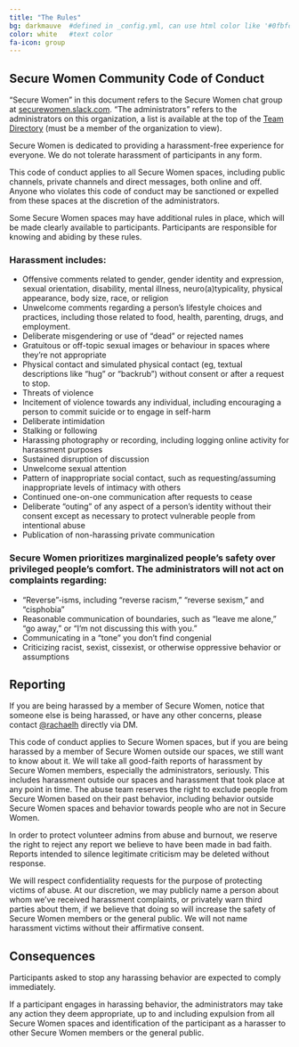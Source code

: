 ```yaml
---
title: "The Rules"
bg: darkmauve  #defined in _config.yml, can use html color like '#0fbfcf'
color: white   #text color
fa-icon: group
---
```


## Secure Women Community Code of Conduct ##

“Secure Women” in this document refers to the Secure Women chat group at [securewomen.slack.com](http://securewomen.slack.com). “The administrators” refers to the administrators on this organization, a list is available at the top of the [Team Directory](https://womenintech.slack.com/team) (must be a member of the organization to view).

Secure Women is dedicated to providing a harassment-free experience for everyone. We do not tolerate harassment of participants in any form.

This code of conduct applies to all Secure Women spaces, including public channels, private channels and direct messages, both online and off. Anyone who violates this code of conduct may be sanctioned or expelled from these spaces at the discretion of the administrators.

Some Secure Women spaces may have additional rules in place, which will be made clearly available to participants. Participants are responsible for knowing and abiding by these rules.

### Harassment includes: ##

- Offensive comments related to gender, gender identity and expression, sexual orientation, disability, mental illness, neuro(a)typicality, physical appearance, body size, race, or religion
- Unwelcome comments regarding a person’s lifestyle choices and practices, including those related to food, health, parenting, drugs, and employment.
- Deliberate misgendering or use of “dead” or rejected names
- Gratuitous or off-topic sexual images or behaviour in spaces where they’re not appropriate
- Physical contact and simulated physical contact (eg, textual descriptions like “hug” or “backrub”) without consent or after a request to stop.
- Threats of violence
- Incitement of violence towards any individual, including encouraging a person to commit suicide or to engage in self-harm
- Deliberate intimidation
- Stalking or following
- Harassing photography or recording, including logging online activity for harassment purposes
- Sustained disruption of discussion
- Unwelcome sexual attention
- Pattern of inappropriate social contact, such as requesting/assuming inappropriate levels of intimacy with others
- Continued one-on-one communication after requests to cease
- Deliberate “outing” of any aspect of a person’s identity without their consent except as necessary to protect vulnerable people from intentional abuse
- Publication of non-harassing private communication

### Secure Women prioritizes marginalized people’s safety over privileged people’s comfort. The administrators will not act on complaints regarding: ###

- “Reverse”-isms, including “reverse racism,” “reverse sexism,” and “cisphobia”
- Reasonable communication of boundaries, such as “leave me alone,” “go away,” or “I’m not discussing this with you.”
- Communicating in a “tone” you don’t find congenial
- Criticizing racist, sexist, cissexist, or otherwise oppressive behavior or assumptions

## Reporting ##

If you are being harassed by a member of Secure Women, notice that someone else is being harassed, or have any other concerns, please contact [@rachaelh](https://womenintech.slack.com/team/rachaelh) directly via DM.

This code of conduct applies to Secure Women spaces, but if you are being harassed by a member of Secure Women outside our spaces, we still want to know about it. We will take all good-faith reports of harassment by Secure Women members, especially the administrators, seriously. This includes harassment outside our spaces and harassment that took place at any point in time. The abuse team reserves the right to exclude people from Secure Women based on their past behavior, including behavior outside Secure Women spaces and behavior towards people who are not in Secure Women.

In order to protect volunteer admins from abuse and burnout, we reserve the right to reject any report we believe to have been made in bad faith. Reports intended to silence legitimate criticism may be deleted without response.

We will respect confidentiality requests for the purpose of protecting victims of abuse. At our discretion, we may publicly name a person about whom we’ve received harassment complaints, or privately warn third parties about them, if we believe that doing so will increase the safety of Secure Women members or the general public. We will not name harassment victims without their affirmative consent.

## Consequences ##

Participants asked to stop any harassing behavior are expected to comply immediately.

If a participant engages in harassing behavior, the administrators may take any action they deem appropriate, up to and including expulsion from all Secure Women spaces and identification of the participant as a harasser to other Secure Women members or the general public.